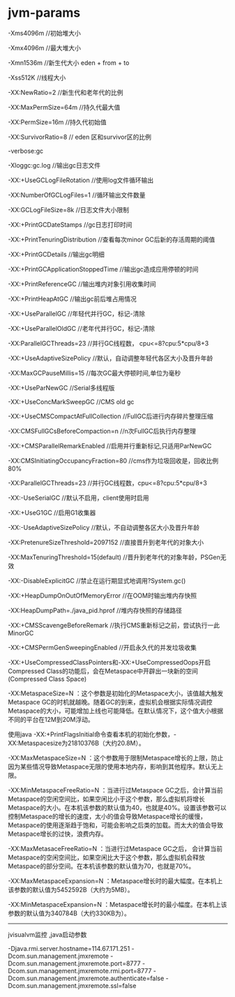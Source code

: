 # jvm-params




-Xms4096m  //初始堆大小

-Xmx4096m  //最大堆大小

-Xmn1536m //新生代大小 eden + from + to

-Xss512K  //线程大小

-XX:NewRatio=2  //新生代和老年代的比例

-XX:MaxPermSize=64m   //持久代最大值

-XX:PermSize=16m  //持久代初始值

-XX:SurvivorRatio=8  // eden 区和survivor区的比例

-verbose:gc  

-Xloggc:gc.log  //输出gc日志文件

-XX:+UseGCLogFileRotation  //使用log文件循环输出

-XX:NumberOfGCLogFiles=1  //循环输出文件数量

-XX:GCLogFileSize=8k //日志文件大小限制

-XX:+PrintGCDateStamps //gc日志打印时间

-XX:+PrintTenuringDistribution            //查看每次minor GC后新的存活周期的阈值

-XX:+PrintGCDetails //输出gc明细

-XX:+PrintGCApplicationStoppedTime //输出gc造成应用停顿的时间

-XX:+PrintReferenceGC //输出堆内对象引用收集时间

-XX:+PrintHeapAtGC //输出gc前后堆占用情况



-XX:+UseParallelGC  //年轻代并行GC，标记-清除

-XX:+UseParallelOldGC //老年代并行GC，标记-清除

-XX:ParallelGCThreads=23 //并行GC线程数， cpu<=8?cpu:5*cpu/8+3

-XX:+UseAdaptiveSizePolicy //默认，自动调整年轻代各区大小及晋升年龄

-XX:MaxGCPauseMillis=15 //每次GC最大停顿时间,单位为毫秒

-XX:+UseParNewGC  //Serial多线程版

-XX:+UseConcMarkSweepGC  //CMS old gc

-XX:+UseCMSCompactAtFullCollection  //FullGC后进行内存碎片整理压缩

-XX:CMSFullGCsBeforeCompaction=n  //n次FullGC后执行内存整理

-XX:+CMSParallelRemarkEnabled  //启用并行重新标记,只适用ParNewGC

-XX:CMSInitiatingOccupancyFraction=80             //cms作为垃圾回收是，回收比例80%

-XX:ParallelGCThreads=23 //并行GC线程数，cpu<=8?cpu:5*cpu/8+3

-XX:-UseSerialGC //默认不启用，client使用时启用

-XX:+UseG1GC //启用G1收集器

-XX:-UseAdaptiveSizePolicy //默认，不自动调整各区大小及晋升年龄

-XX:PretenureSizeThreshold=2097152 //直接晋升到老年代的对象大小

-XX:MaxTenuringThreshold=15(default) //晋升到老年代的对象年龄，PSGen无效



-XX:-DisableExplicitGC //禁止在运行期显式地调用?System.gc() 

-XX:+HeapDumpOnOutOfMemoryError  //在OOM时输出堆内存快照

-XX:HeapDumpPath=./java_pid<pid>.hprof  //堆内存快照的存储路径 

-XX:+CMSScavengeBeforeRemark //执行CMS重新标记之前，尝试执行一此MinorGC

-XX:+CMSPermGenSweepingEnabled //开启永久代的并发垃圾收集



-XX:+UseCompressedClassPointers和-XX:+UseCompressedOops开启Compressed Class的功能后，会在Metaspace中开辟出一块新的空间(Compressed Class Space)


-XX:MetaspaceSize=N ：这个参数是初始化的Metaspace大小，该值越大触发Metaspace GC的时机就越晚。随着GC的到来，虚拟机会根据实际情况调控Metaspace的大小，可能增加上线也可能降低。在默认情况下，这个值大小根据不同的平台在12M到20M浮动。

使用java -XX:+PrintFlagsInitial命令查看本机的初始化参数，-XX:Metaspacesize为21810376B（大约20.8M）。


-XX:MaxMetaspaceSize=N ：这个参数用于限制Metaspace增长的上限，防止因为某些情况导致Metaspace无限的使用本地内存，影响到其他程序。默认无上限。

-XX:MinMetaspaceFreeRatio=N ：当进行过Metaspace GC之后，会计算当前Metaspace的空闲空间比，如果空闲比小于这个参数，那么虚拟机将增长Metaspace的大小。在本机该参数的默认值为40，也就是40%。设置该参数可以控制Metaspace的增长的速度，太小的值会导致Metaspace增长的缓慢，Metaspace的使用逐渐趋于饱和，可能会影响之后类的加载。而太大的值会导致Metaspace增长的过快，浪费内存。


-XX:MaxMetasaceFreeRatio=N ：当进行过Metaspace GC之后， 会计算当前Metaspace的空闲空间比，如果空闲比大于这个参数，那么虚拟机会释放Metaspace的部分空间。在本机该参数的默认值为70，也就是70%。

-XX:MaxMetaspaceExpansion=N ：Metaspace增长时的最大幅度。在本机上该参数的默认值为5452592B（大约为5MB）。

-XX:MinMetaspaceExpansion=N ：Metaspace增长时的最小幅度。在本机上该参数的默认值为340784B（大约330KB为）。







---

jvisualvm监控 ,java启动参数

-Djava.rmi.server.hostname=114.67.171.251
-Dcom.sun.management.jmxremote
-Dcom.sun.management.jmxremote.port=8777
-Dcom.sun.management.jmxremote.rmi.port=8777
-Dcom.sun.management.jmxremote.authenticate=false
-Dcom.sun.management.jmxremote.ssl=false 


